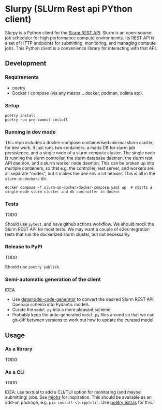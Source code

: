 # Slurpy (SLUrm Rest api PYthon client)
Slurpy is a Python client for the [Slurm REST API](https://slurm.schedmd.com/rest.html).
Slurm is an open-source job scheduler for high performance compute environments.
Its REST API is a set of HTTP endpoints for submitting, monitoring, and managing compute jobs.
This Python client is a convenience library for interacting with that API.

## Development
### Requirements
* [poetry](https://python-poetry.org/docs/#installation)
* Docker / compose (via any means... docker, podman, colima etc).

### Setup
```shell
poetry install
poetry run pre-commit install
```

### Running in dev mode
This repo includes a docker-compose containerised minimal slurm cluster, for dev work.
It just runs two containers: a maria DB for slurm job persistence, and a single node of a slurm compute cluster.
The single node is running the slurm controller, the slurm database daemon, the slurm rest API daemon, and a slurm worker node daemon.
This can be broken up into multiple containers, so that e.g. the controller, rest server, and workers are all separate "nodes", but it makes the dev env a lot heavier.
This is all in the `slurm-in-docker/` dir.
```shell
docker compose -f slurm-in-docker/docker-compose.yaml up  # starts a single-node slurm cluster and db controller in docker
```

### Tests
TODO

Should use `pytest`, and have github actions workflow.
We should mock the Slurm REST API for most tests.
We may want a couple of e2e/integration tests that run the dockerized slurm cluster, but not necessarily.

### Release to PyPI
TODO

Should use `poetry publish`.

### Semi-automatic generation of the client
IDEA
* Use [datamodel-code-generator](https://docs.pydantic.dev/latest/integrations/datamodel_code_generator/) to convert the desired Slurm REST API Openapi schema into Pydantic models.
* Curate the `model.py` into a more pleasant scheme.
* Probably keep the auto-generated `model.py` files around so that we can git-diff between versions to work out how to update the curated model.  


## Usage
### As a library
TODO

### As a CLI
TODO

IDEA: use textual to add a CLI/TUI option for monitoring (and maybe submitting) jobs.
See [mjobs](https://github.com/mberacochea/mjobs) for inspiration.
This should be available as an add-on package, e.g. `pip install slurpy[cli]`.
Use [poetry extras](https://python-poetry.org/docs/pyproject/#extras) for this.
